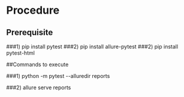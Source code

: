 # Procedure

## Prerequisite

###1) pip install pytest
###2) pip install allure-pytest
###2) pip install pytest-html

##Commands to execute

###1) python -m pytest --alluredir reports

###2) allure serve reports
